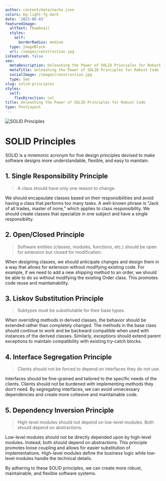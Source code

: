 ```yaml
---
author: content/data/nacho.json
colors: bg-light-fg-dark
date: '2023-06-03'
featuredImage:
  altText: Thumbnail
  styles:
    self:
      borderRadius: medium
  type: ImageBlock
  url: /images/construction.jpg
isFeatured: false
seo:
  metaDescription: Unleashing the Power of SOLID Principles for Robust Code.
  metaTitle: Unleashing the Power of SOLID Principles for Robust Code
  socialImage: /images/construction.jpg
  type: Seo
slug: solid-principles
styles:
  self:
    flexDirection: col
title: Unleashing the Power of SOLID Principles for Robust Code
type: PostLayout
---
```


![SOLID Principles](./images/construction.jpg)

# SOLID Principles

SOLID is a mnemonic acronym for five design principles devised to make software designs more understandable, flexible, and easy to maintain.

## 1. Single Responsibility Principle

> A class should have only one reason to change.

We should encapsulate classes based on their responsibilities and avoid having a class that performs too many tasks. A well-known phrase is "Jack of all trades, master of none," which applies to class responsibility. We should create classes that specialize in one subject and have a single responsibility.

## 2. Open/Closed Principle

> Software entities (classes, modules, functions, etc.) should be open for extension but closed for modification.

When designing classes, we should anticipate changes and design them in a way that allows for extension without modifying existing code. For example, if we need to add a new shipping method to an order, we should be able to do so without modifying the existing Order class. This promotes code reuse and maintainability.

## 3. Liskov Substitution Principle

> Subtypes must be substitutable for their base types.

When overriding methods in derived classes, the behavior should be extended rather than completely changed. The methods in the base class should continue to work and be backward compatible when used with instances of the derived classes. Similarly, exceptions should extend parent exceptions to maintain compatibility with existing try-catch blocks.

## 4. Interface Segregation Principle

> Clients should not be forced to depend on interfaces they do not use.

Interfaces should be fine-grained and tailored to the specific needs of the clients. Clients should not be burdened with implementing methods they don't need. By segregating interfaces, we can avoid unnecessary dependencies and create more cohesive and maintainable code.

## 5. Dependency Inversion Principle

> High-level modules should not depend on low-level modules. Both should depend on abstractions.

Low-level modules should not be directly depended upon by high-level modules. Instead, both should depend on abstractions. This principle promotes loose coupling and allows for easier substitution of implementations. High-level modules define the business logic while low-level modules handle the technical details.

By adhering to these SOLID principles, we can create more robust, maintainable, and flexible software systems.